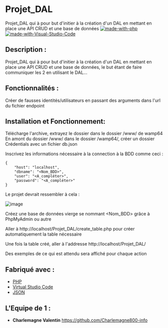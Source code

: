# Projet_DAL
Projet_DAL qui à pour but d'initier à la création d'un DAL en mettant en place une API CRUD et une base de données
[![made-with-php](https://img.shields.io/badge/Made%20with-PHP-1f425f.svg)](https://www.php.net/)
[![made-with-Visual-Studio-Code](https://img.shields.io/badge/Made%20with-Visual%20Studio%20Code-1f425f.svg)](https://code.visualstudio.com/)


## Description :
Projet_DAL qui à pour but d'initier à la création d'un DAL en mettant en place une API CRUD et une base de données, le but étant de faire communiquer les 2 en utilisant le DAL...

## Fonctionnalités :
Créer de fausses identités/utilisateurs en passant des arguments dans l'url du fichier endpoint


## Installation et Fonctionnement:
Télécharge l'archive, extrayez le dossier dans le dossier /www/ de wamp64
En amont du dossier /www/ dans le dossier /wamp64/, créer un dossier Crédentials avec un fichier db.json

Inscrivez les informations nécessaire à la connection à la BDD comme ceci : 
```
{
    "host": "localhost",
    "dbname": "<Nom_BDD>",
    "user": "<A_compléter>",
    "password": "<A_compléter>"
}
```
Le projet devrait ressembler à cela : 

![image](https://github.com/Charlemagne800-info/Projet_DAL/assets/113009479/99fd22aa-68e1-4834-a36a-af5d53100b24)


Créez une base de données vierge se nommant <Nom_BDD> grâce à PhpMyAdmin ou autre

Aller à http://localhost/Projet_DAL/create_table.php pour créer automatiquement la table nécessaire

Une fois la table créé, aller à l'addresse http://localhost/Projet_DAL/

Des exemples de ce qui est attendu sera affiché pour chaque action

## Fabriqué avec :

* [PHP](https://www.php.net/)
* [Virtual Studio Code](https://code.visualstudio.com/)
* [JSON](https://www.json.org/)


## L'Equipe de 1 :
* **Charlemagne Valentin** https://github.com/Charlemagne800-info
